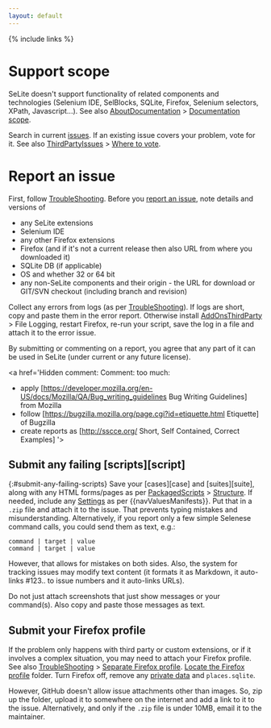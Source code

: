 ```yaml
---
layout: default
---
```

{% include links %}

# Support scope #
SeLite doesn't support functionality of related components and technologies (Selenium IDE, SelBlocks, SQLite, Firefox, Selenium selectors, XPath, Javascript...). See also [AboutDocumentation](AboutDocumentation) > [Documentation scope](AboutDocumentation#documentation-scope).

Search in current [issues](https://github.com/selite/selite/issues). If an existing issue covers your problem, vote for it. See also [ThirdPartyIssues](ThirdPartyIssues) > [Where to vote](ThirdPartyIssues#where-to-vote).

# Report an issue #
First, follow [TroubleShooting](TroubleShooting). Before you [report an issue](https://code.google.com/p/selite/issues/entry), note details and versions of

  * any SeLite extensions
  * Selenium IDE
  * any other Firefox extensions
  * Firefox (and if it's not a current release then also URL from where you downloaded it)
  * SQLite DB (if applicable)
  * OS and whether 32 or 64 bit
  * any non-SeLite components and their origin - the URL for download or GIT/SVN checkout (including branch and revision)

Collect any errors from logs (as per [TroubleShooting](TroubleShooting)). If logs are short, copy and paste them in the error report. Otherwise install [AddOnsThirdParty](AddOnsThirdParty) > File Logging, restart Firefox, re-run your script, save the log in a file and attach it to the error issue.

By submitting or commenting on a report, you agree that any part of it can be used in SeLite (under current or any future license).

<a href='Hidden comment: Comment: too much:
* apply [https://developer.mozilla.org/en-US/docs/Mozilla/QA/Bug_writing_guidelines Bug Writing Guidelines] from Mozilla
* follow [https://bugzilla.mozilla.org/page.cgi?id=etiquette.html Etiquette] of Bugzilla
* create reports as [http://sscce.org/ Short, Self Contained, Correct Examples]
'></a>

## Submit any failing [scripts][script]
{:#submit-any-failing-scripts}
Save your [cases][case] and [suites][suite], along with any HTML forms/pages as per [PackagedScripts](PackagedScripts) > [Structure](PackagedScripts#structure). If needed, include any [Settings](Settings) as per {{navValuesManifests}}. Put that in a `.zip` file and <!--TODO: can't attach non-picutres -->attach it to the issue. That prevents typing mistakes and misunderstanding. Alternatively, if you report only a few simple Selenese command calls, you could send them as text, e.g.:

```
command | target | value
command | target | value
```

However, that allows for mistakes on both sides. Also, the system for tracking issues may modify text content (it formats it as Markdown, it auto-links #123.. to issue numbers and it auto-links URLs).

Do not just attach screenshots that just show messages or your command(s). Also copy and paste those messages as text.

## Submit your Firefox profile ##
If the problem only happens with third party or custom extensions, or if it involves a complex situation, you may need to attach your Firefox profile. See also [TroubleShooting](TroubleShooting) > [Separate Firefox profile](TroubleShooting#separate-firefox-profile). [Locate the Firefox profile](https://support.mozilla.org/en-US/kb/profiles-where-firefox-stores-user-data#w_how-do-i-find-my-profile) folder. Turn Firefox off, remove any [private data](https://support.mozilla.org/en-US/kb/recovering-important-data-from-an-old-profile#w_your-important-data-and-their-files) and `places.sqlite`.

However, GitHub doesn't allow issue attachments other than images. So, zip up the folder, upload it to somewhere on the internet and add a link to it to the issue. Alternatively, and only if the `.zip` file is under 10MB, email it to the maintainer.